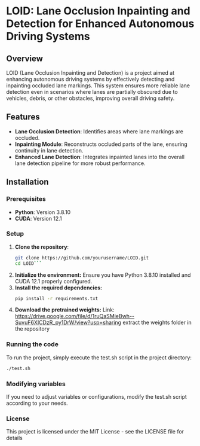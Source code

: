 # LOID: Lane Occlusion Inpainting and Detection for Enhanced Autonomous Driving Systems

## Overview

LOID (Lane Occlusion Inpainting and Detection) is a project aimed at enhancing autonomous driving systems by effectively detecting and inpainting occluded lane markings. This system ensures more reliable lane detection even in scenarios where lanes are partially obscured due to vehicles, debris, or other obstacles, improving overall driving safety.

## Features

- **Lane Occlusion Detection**: Identifies areas where lane markings are occluded.
- **Inpainting Module**: Reconstructs occluded parts of the lane, ensuring continuity in lane detection.
- **Enhanced Lane Detection**: Integrates inpainted lanes into the overall lane detection pipeline for more robust performance.

## Installation

### Prerequisites

- **Python**: Version 3.8.10
- **CUDA**: Version 12.1

### Setup

1. **Clone the repository**:
   ```bash
   git clone https://github.com/yourusername/LOID.git
   cd LOID```
2. **Initialize the environment:**
Ensure you have Python 3.8.10 installed and CUDA 12.1 properly configured.
3. **Install the required dependencies:**
   ```bash
   pip install -r requirements.txt
4. **Download the pretrained weights:**
Link: https://drive.google.com/file/d/1ruQaSMieBwh--SuvuF6XICDzR_py1DrW/view?usp=sharing
extract the weights folder in the repository
### Running the code
To run the project, simply execute the test.sh script in the project directory:
``` bash
./test.sh
```
### Modifying variables
If you need to adjust variables or configurations, modify the test.sh script according to your needs.

### License
This project is licensed under the MIT License - see the LICENSE file for details





